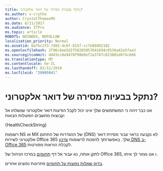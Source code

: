 ```yaml
---
title: נתקל בבעיות מסירה של דואר אלקטרוני?
ms.author: v-crytho
author: CrystalThomasMS
ms.date: 8/21/2017
ms.audience: ITPro
ms.topic: article
ROBOTS: NOINDEX, NOFOLLOW
localization_priority: Normal
ms.assetid: 6a7bc2f3-7d03-4c6f-b15f-cc7e89d92102
ms.openlocfilehash: 2f96c6ee5d2f58265057641694c0536a42a5faa3
ms.sourcegitcommit: dd43cc0a9470f98b8ef2a3787c823801d674c666
ms.translationtype: MT
ms.contentlocale: he-IL
ms.lasthandoff: 02/12/2019
ms.locfileid: "29905041"
---
```

# <a name="having-email-delivery-issues"></a>נתקל בבעיות מסירה של דואר אלקטרוני?

אנו כבר זיהה כי המשתמשים שלך אינו יכול לקבל הודעות דואר אלקטרוני שנשלחו אל קבוצות מחשבים הפעולות הבאות:
  
{HealthCheckString}
  
רשומות NS או MX של ההגדרות של התחום (DNS) לא נקבעה כראוי עבור מסירת דואר אלקטרוני לשירות Office 365 שלך. באפשרותך להפנות לרשומות [עדכון DNS ב- Office 365](https://support.office.com/article/Create-DNS-records-for-Office-365-when-you-manage-your-DNS-records-B0F3FDCA-8A80-4E8E-9EF3-61E8A2A9AB23.aspx) לקבלת הוראות מפורטות. 
  
לתקן אותה, נא עבור אל דף [תחומים](https://admin.microsoft.com/adminportal/home#/Domains) במרכז הניהול של Office 365, ו אנו נעזור לך איתו. 
  
[בדוק שאלות נפוצות על תחומים](https://support.office.com/article/7b7b075d-79f9-4e37-8a9e-fb60c1d95166.aspx) פתרונות נפוצים אחרים. 
  


